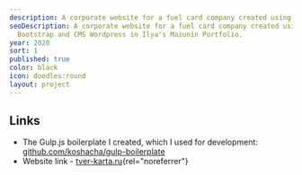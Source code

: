 ```yaml
---
description: A corporate website for a fuel card company created using Bootstrap and CMS Wordpress.
seoDescription: A corporate website for a fuel card company created using
  Bootstrap and CMS Wordpress in Ilya's Mazunin Portfolio.
year: 2020
sort: 1
published: true
color: black
icon: doodles:round
layout: project
---
```


## Links

- The Gulp.js boilerplate I created, which I used for development: [github.com/koshacha/gulp-boilerplate](https://github.com/koshacha/gulp-boilerplate)
- Website link - [tver-karta.ru](https://tver-karta.ru/){rel="noreferrer"}
